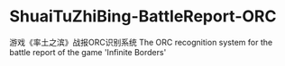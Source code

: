 # ShuaiTuZhiBing-BattleReport-ORC
游戏《率土之滨》战报ORC识别系统
The ORC recognition system for the battle report of the game 'Infinite Borders'
